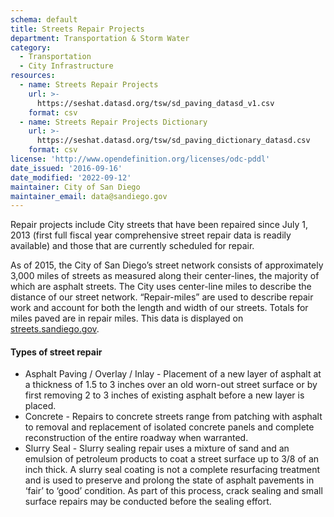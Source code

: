 ```yaml
---
schema: default
title: Streets Repair Projects
department: Transportation & Storm Water
category:
  - Transportation
  - City Infrastructure
resources:
  - name: Streets Repair Projects
    url: >-
      https://seshat.datasd.org/tsw/sd_paving_datasd_v1.csv
    format: csv
  - name: Streets Repair Projects Dictionary
    url: >-
      https://seshat.datasd.org/tsw/sd_paving_dictionary_datasd.csv
    format: csv
license: 'http://www.opendefinition.org/licenses/odc-pddl'
date_issued: '2016-09-16'
date_modified: '2022-09-12'
maintainer: City of San Diego
maintainer_email: data@sandiego.gov
---
```

Repair projects include City streets that have been repaired since
July 1, 2013 (first full fiscal year comprehensive street repair data
is readily available) and those that are currently scheduled for repair.
<!--more-->

As of 2015, the City of San Diego’s street network consists of approximately
3,000 miles of streets as measured along their center-lines, the majority of
which are asphalt streets. The City uses center-line miles to describe
the distance of our street network. “Repair-miles” are used to describe
repair work and account for both the length and width of our streets.
Totals for miles paved are in repair miles. This data is displayed on
<a href="https://www.streets.sandiego.gov" target="_blank" rel="noopener">streets.sandiego.gov</a>.


<h4>Types of street repair</h4>

- Asphalt Paving / Overlay / Inlay - Placement of a new layer of asphalt
at a thickness of 1.5 to 3 inches over an old worn-out street surface or
by first removing 2 to 3 inches of existing asphalt before a new layer is placed.
- Concrete - Repairs to concrete streets range from patching with asphalt
to removal and replacement of isolated concrete panels and complete
reconstruction of the entire roadway when warranted.
- Slurry Seal - Slurry sealing repair uses a mixture of sand and an
emulsion of petroleum products to coat a street surface up to 3/8 of an inch thick. A slurry seal coating is not a complete resurfacing treatment and is used to preserve and prolong the state of asphalt pavements in ‘fair’ to ‘good’ condition. As part of this process, crack sealing and small surface repairs may be conducted before the sealing effort.

